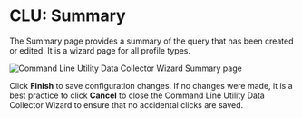 # CLU: Summary

The Summary page provides a summary of the query that has been created or edited. It is a wizard
page for all profile types.

![Command Line Utility Data Collector Wizard Summary page](/img/product_docs/accessanalyzer/12.0/admin/datacollector/commandlineutility/summary.webp)

Click **Finish** to save configuration changes. If no changes were made, it is a best practice to
click **Cancel** to close the Command Line Utility Data Collector Wizard to ensure that no
accidental clicks are saved.
